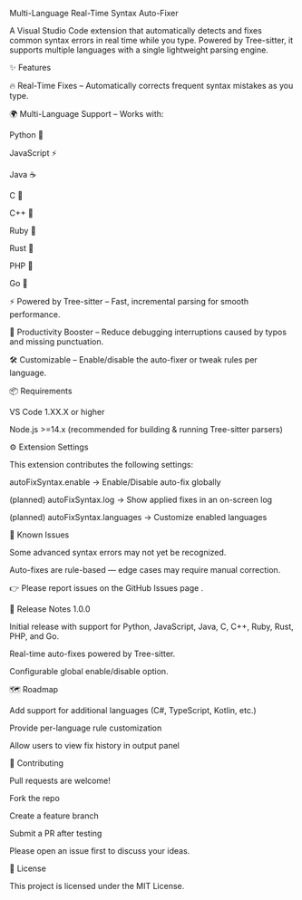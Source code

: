 Multi-Language Real-Time Syntax Auto-Fixer

A Visual Studio Code extension that automatically detects and fixes common syntax errors in real time while you type.
Powered by Tree-sitter, it supports multiple languages with a single lightweight parsing engine.

✨ Features

🔥 Real-Time Fixes – Automatically corrects frequent syntax mistakes as you type.

🌍 Multi-Language Support – Works with:

Python 🐍

JavaScript ⚡

Java ☕

C 🔧

C++ 🚀

Ruby 💎

Rust 🦀

PHP 🐘

Go 🐹

⚡ Powered by Tree-sitter – Fast, incremental parsing for smooth performance.

📝 Productivity Booster – Reduce debugging interruptions caused by typos and missing punctuation.

🛠 Customizable – Enable/disable the auto-fixer or tweak rules per language.


📦 Requirements

VS Code 1.XX.X or higher

Node.js >=14.x (recommended for building & running Tree-sitter parsers)

⚙ Extension Settings

This extension contributes the following settings:

autoFixSyntax.enable → Enable/Disable auto-fix globally

(planned) autoFixSyntax.log → Show applied fixes in an on-screen log

(planned) autoFixSyntax.languages → Customize enabled languages

🐞 Known Issues

Some advanced syntax errors may not yet be recognized.

Auto-fixes are rule-based — edge cases may require manual correction.

👉 Please report issues on the GitHub Issues page
.

📜 Release Notes
1.0.0

Initial release with support for Python, JavaScript, Java, C, C++, Ruby, Rust, PHP, and Go.

Real-time auto-fixes powered by Tree-sitter.

Configurable global enable/disable option.

🗺 Roadmap

 Add support for additional languages (C#, TypeScript, Kotlin, etc.)

 Provide per-language rule customization

 Allow users to view fix history in output panel

🙌 Contributing

Pull requests are welcome!

Fork the repo

Create a feature branch

Submit a PR after testing

Please open an issue first to discuss your ideas.

📜 License

This project is licensed under the MIT License.